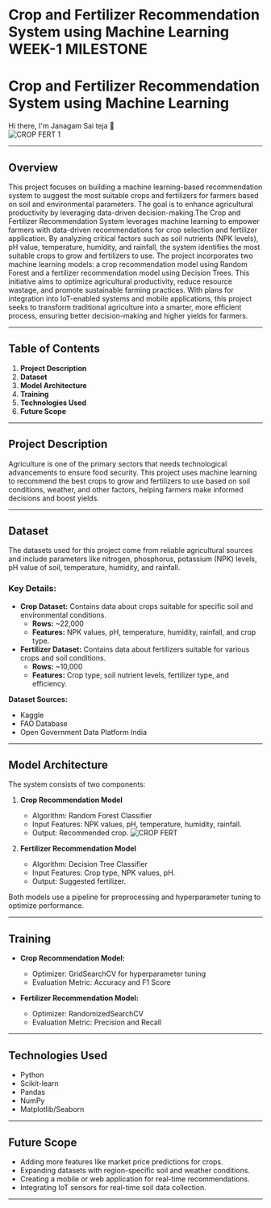 # Crop and Fertilizer Recommendation System using Machine Learning WEEK-1 MILESTONE
 

# Crop and Fertilizer Recommendation System using Machine Learning  
Hi there, I'm Janagam Sai teja 👋  
![CROP  FERT 1](https://github.com/user-attachments/assets/e84f2732-7206-4b3b-b453-c4694ae2e89e)

---

## Overview  
This project focuses on building a machine learning-based recommendation system to suggest the most suitable crops and fertilizers for farmers based on soil and environmental parameters. The goal is to enhance agricultural productivity by leveraging data-driven decision-making.The Crop and Fertilizer Recommendation System leverages machine learning to empower farmers with data-driven recommendations for crop selection and fertilizer application. By analyzing critical factors such as soil nutrients (NPK levels), pH value, temperature, humidity, and rainfall, the system identifies the most suitable crops to grow and fertilizers to use. The project incorporates two machine learning models: a crop recommendation model using Random Forest and a fertilizer recommendation model using Decision Trees. This initiative aims to optimize agricultural productivity, reduce resource wastage, and promote sustainable farming practices. With plans for integration into IoT-enabled systems and mobile applications, this project seeks to transform traditional agriculture into a smarter, more efficient process, ensuring better decision-making and higher yields for farmers.

---

## Table of Contents  
1. **Project Description**  
2. **Dataset**  
3. **Model Architecture**  
4. **Training**   
5. **Technologies Used**  
6. **Future Scope**  
---

## Project Description  
Agriculture is one of the primary sectors that needs technological advancements to ensure food security. This project uses machine learning to recommend the best crops to grow and fertilizers to use based on soil conditions, weather, and other factors, helping farmers make informed decisions and boost yields.

---

## Dataset  
The datasets used for this project come from reliable agricultural sources and include parameters like nitrogen, phosphorus, potassium (NPK) levels, pH value of soil, temperature, humidity, and rainfall.  

### Key Details:  
- **Crop Dataset:** Contains data about crops suitable for specific soil and environmental conditions.  
  - **Rows:** ~22,000  
  - **Features:** NPK values, pH, temperature, humidity, rainfall, and crop type.  
- **Fertilizer Dataset:** Contains data about fertilizers suitable for various crops and soil conditions.  
  - **Rows:** ~10,000  
  - **Features:** Crop type, soil nutrient levels, fertilizer type, and efficiency.  

**Dataset Sources:**  
- Kaggle  
- FAO Database  
- Open Government Data Platform India  

---

## Model Architecture  
The system consists of two components:  

1. **Crop Recommendation Model**  
   - Algorithm: Random Forest Classifier  
   - Input Features: NPK values, pH, temperature, humidity, rainfall.  
   - Output: Recommended crop.
     ![CROP   FERT](https://github.com/user-attachments/assets/d182b0ad-1d48-42b5-932c-6cdd01673993)
     
2. **Fertilizer Recommendation Model**  
   - Algorithm: Decision Tree Classifier  
   - Input Features: Crop type, NPK values, pH.  
   - Output: Suggested fertilizer.  

Both models use a pipeline for preprocessing and hyperparameter tuning to optimize performance.

---

## Training  
- **Crop Recommendation Model:**  
  - Optimizer: GridSearchCV for hyperparameter tuning  
  - Evaluation Metric: Accuracy and F1 Score  

- **Fertilizer Recommendation Model:**  
  - Optimizer: RandomizedSearchCV  
  - Evaluation Metric: Precision and Recall  

---

## Technologies Used  
- Python  
- Scikit-learn  
- Pandas  
- NumPy  
- Matplotlib/Seaborn  

---

## Future Scope  
- Adding more features like market price predictions for crops.  
- Expanding datasets with region-specific soil and weather conditions.  
- Creating a mobile or web application for real-time recommendations.  
- Integrating IoT sensors for real-time soil data collection.  

---
